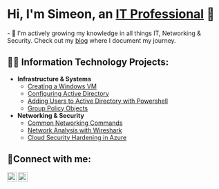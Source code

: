 <h1>Hi, I'm Simeon, an <a href="https://www.linkedin.com/in/simeonrjackson/">IT Professional</a> 👋</h1>
- 🌱 I'm actively growing my knowledge in all things IT, Networking & Security. Check out my <a href="https://www.linkedin.com/in/simeonrjackson/">blog</a> where I document my journey.

<h2>👨‍💻 Information Technology Projects:</h2>

- <b>Infrastructure & Systems</b>
  - [Creating a Windows VM](https://github.com/simeonjackson/vm-setup)
  - [Configuring Active Directory](https://github.com/simeonjackson/ad-configure)
  - [Adding Users to Active Directory with Powershell](https://github.com/simeonjackson/adding-users)
  - [Group Policy Objects](https://github.com/joshmadakorcc/ticket-lifecycle)
- <b>Networking & Security</b>
  - [Common Networking Commands](https://github.com/joshmadakorcc/configure-ad)
  - [Network Analysis with Wireshark](https://github.com/joshmadakorcc/azure-network-protocols)
  - [Cloud Security Hardening in Azure](https://github.com/joshmadakorcc/azure-network-protocols)

<h2>🤳Connect with me:</h2>

[<img align="left" alt="Josh | Twitter" width="22px" src="https://cdn.worldvectorlogo.com/logos/hostinger.svg" />][twitter]
[<img align="left" alt="Josh | LinkedIn" width="22px" src="https://upload.wikimedia.org/wikipedia/commons/thumb/8/81/LinkedIn_icon.svg/2048px-LinkedIn_icon.svg.png" />][linkedin]

[twitter]: https://twitter.com/Josh
[linkedin]: https://www.linkedin.com/in/simeonrjackson
